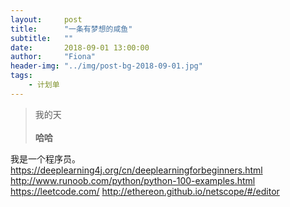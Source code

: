 ```yaml
---
layout:     post
title:      "一条有梦想的咸鱼"
subtitle:   ""
date:       2018-09-01 13:00:00
author:     "Fiona"
header-img: "../img/post-bg-2018-09-01.jpg"
tags:
    - 计划单
---
```

    
> 我的天  
> <br/>
**哈哈** 


我是一个程序员。
https://deeplearning4j.org/cn/deeplearningforbeginners.html
http://www.runoob.com/python/python-100-examples.html
https://leetcode.com/
http://ethereon.github.io/netscope/#/editor